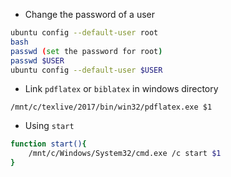 * Change the password of a user
```bash
ubuntu config --default-user root
bash
passwd (set the password for root)
passwd $USER
ubuntu config --default-user $USER
```
* Link `pdflatex` or `biblatex` in windows directory
```
/mnt/c/texlive/2017/bin/win32/pdflatex.exe $1
```
* Using `start`
```bash
function start(){
    /mnt/c/Windows/System32/cmd.exe /c start $1
}
```
